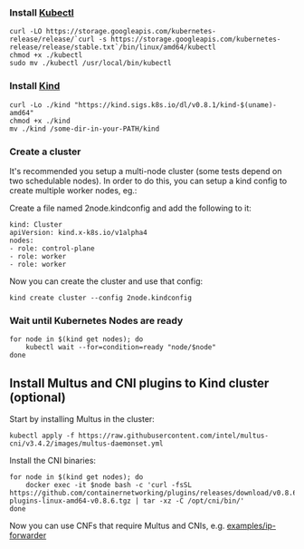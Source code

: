 ### Install [Kubectl](https://kubernetes.io/docs/tasks/tools/install-kubectl/#install-kubectl-on-linux)

```
curl -LO https://storage.googleapis.com/kubernetes-release/release/`curl -s https://storage.googleapis.com/kubernetes-release/release/stable.txt`/bin/linux/amd64/kubectl
chmod +x ./kubectl
sudo mv ./kubectl /usr/local/bin/kubectl
```

### Install [Kind](https://github.com/kubernetes-sigs/kind#installation-and-usage)

```
curl -Lo ./kind "https://kind.sigs.k8s.io/dl/v0.8.1/kind-$(uname)-amd64"
chmod +x ./kind
mv ./kind /some-dir-in-your-PATH/kind
```

### Create a cluster
It's recommended you setup a multi-node cluster (some tests depend on two schedulable nodes). In order to do this, you can setup a kind config to create multiple worker nodes, eg.:

Create a file named 2node.kindconfig and add the following to it:
```
kind: Cluster
apiVersion: kind.x-k8s.io/v1alpha4
nodes:
- role: control-plane
- role: worker
- role: worker
```

Now you can create the cluster and use that config:
```
kind create cluster --config 2node.kindconfig
```

### Wait until Kubernetes Nodes are ready

```
for node in $(kind get nodes); do
    kubectl wait --for=condition=ready "node/$node"
done
```

## Install Multus and CNI plugins to Kind cluster (optional)

Start by installing Multus in the cluster:

```
kubectl apply -f https://raw.githubusercontent.com/intel/multus-cni/v3.4.2/images/multus-daemonset.yml
```

Install the CNI binaries:

```
for node in $(kind get nodes); do
    docker exec -it $node bash -c 'curl -fsSL https://github.com/containernetworking/plugins/releases/download/v0.8.6/cni-plugins-linux-amd64-v0.8.6.tgz | tar -xz -C /opt/cni/bin/'
done
```

Now you can use CNFs that require Multus and CNIs, e.g. [examples/ip-forwarder](https://github.com/cncf/cnf-testsuite/tree/main/example-cnfs/ip-forwarder)
